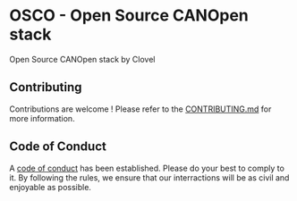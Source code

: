 # OSCO - Open Source CANOpen stack
Open Source CANOpen stack by Clovel

## Contributing
Contributions are welcome !
Please refer to the [CONTRIBUTING.md](https://github.com/Clovel/OSCO/blob/master/CONTRIBUTING.md) for more information.

## Code of Conduct
A [code of conduct](https://github.com/Clovel/OSCO/blob/master/CODE_OF_CONDUCT.md) has been established. Please do your best to comply to it.
By following the rules, we ensure that our interractions will be as civil and enjoyable as possible.
